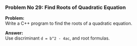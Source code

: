 ### Problem No 29: Find Roots of Quadratic Equation

**Problem:**  
Write a C++ program to find the roots of a quadratic equation.

**Answer:**  
Use discriminant `d = b^2 - 4ac`, and root formulas.
